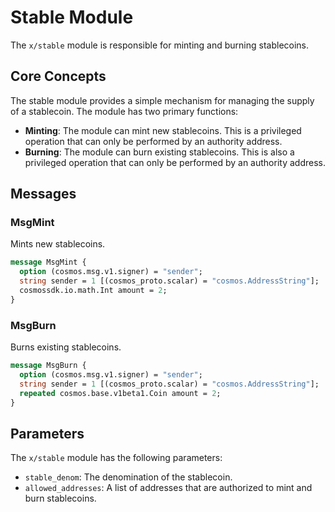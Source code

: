 # Stable Module

The `x/stable` module is responsible for minting and burning stablecoins.

## Core Concepts

The stable module provides a simple mechanism for managing the supply of a stablecoin. The module has two primary functions:

- **Minting**: The module can mint new stablecoins. This is a privileged operation that can only be performed by an authority address.
- **Burning**: The module can burn existing stablecoins. This is also a privileged operation that can only be performed by an authority address.

## Messages

### MsgMint

Mints new stablecoins.

```protobuf
message MsgMint {
  option (cosmos.msg.v1.signer) = "sender";
  string sender = 1 [(cosmos_proto.scalar) = "cosmos.AddressString"];
  cosmossdk.io.math.Int amount = 2;
}
```

### MsgBurn

Burns existing stablecoins.

```protobuf
message MsgBurn {
  option (cosmos.msg.v1.signer) = "sender";
  string sender = 1 [(cosmos_proto.scalar) = "cosmos.AddressString"];
  repeated cosmos.base.v1beta1.Coin amount = 2;
}
```

## Parameters

The `x/stable` module has the following parameters:

- `stable_denom`: The denomination of the stablecoin.
- `allowed_addresses`: A list of addresses that are authorized to mint and burn stablecoins.
